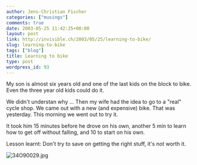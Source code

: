 ```yaml
---
author: Jens-Christian Fischer
categories: ["musings"]
comments: true
date: 2003-05-25 11:42:25+00:00
layout: post
link: http://invisible.ch/2003/05/25/learning-to-bike/
slug: learning-to-bike
tags: ["blog"]
title: Learning to bike
type: post
wordpress_id: 93
---
```


My son is almost six years old and one of the last kids on the block to bike. Even the three year old kids could do it. 

We didn't understan why ... Then my wife had the idea to go to a "real" cycle shop. We came out with a new (and expensive) bike. That was yesterday. This morning we went out to try it.

It took him 15 minutes before he drove on his own, another 5 min to learn how to get off without falling, and 10 to start on his own. 

Lesson learnt: Don't try to save on getting the right stuff, it's not worth it.

![34O90029.jpg](http://www.invisible.ch/images/34O90029.jpg)
